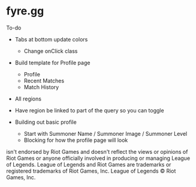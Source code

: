 # fyre.gg

To-do

- Tabs at bottom update colors
    - Change onClick class
- Build template for Profile page
    - Profile
    - Recent Matches
    - Match History
- All regions


- Have region be linked to part of the query so you can toggle
- Building out basic profile
    - Start with Summoner Name / Summoner Image / Summoner Level
    - Blocking for how the profile page will look

isn't endorsed by Riot Games and doesn't reflect the views or opinions of Riot Games or anyone officially involved in producing or managing League of Legends. League of Legends and Riot Games are trademarks or registered trademarks of Riot Games, Inc. League of Legends © Riot Games, Inc. 
